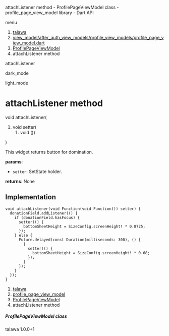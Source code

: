 




attachListener method - ProfilePageViewModel class - profile\_page\_view\_model library - Dart API







menu

1. [talawa](../../index.html)
2. [view\_model/after\_auth\_view\_models/profile\_view\_models/profile\_page\_view\_model.dart](../../view_model_after_auth_view_models_profile_view_models_profile_page_view_model/view_model_after_auth_view_models_profile_view_models_profile_page_view_model-library.html)
3. [ProfilePageViewModel](../../view_model_after_auth_view_models_profile_view_models_profile_page_view_model/ProfilePageViewModel-class.html)
4. attachListener method

attachListener


dark\_mode

light\_mode




# attachListener method


void
attachListener(

1. void setter(
   1. void ())

)

This widget returns button for domination.

**params**:

* `setter`: SetState holder.

**returns**:
None


## Implementation

```
void attachListener(void Function(void Function()) setter) {
  donationField.addListener(() {
    if (donationField.hasFocus) {
      setter(() {
        bottomSheetHeight = SizeConfig.screenHeight! * 0.8725;
      });
    } else {
      Future.delayed(const Duration(milliseconds: 300), () {
        {
          setter(() {
            bottomSheetHeight = SizeConfig.screenHeight! * 0.68;
          });
        }
      });
    }
  });
}
```

 


1. [talawa](../../index.html)
2. [profile\_page\_view\_model](../../view_model_after_auth_view_models_profile_view_models_profile_page_view_model/view_model_after_auth_view_models_profile_view_models_profile_page_view_model-library.html)
3. [ProfilePageViewModel](../../view_model_after_auth_view_models_profile_view_models_profile_page_view_model/ProfilePageViewModel-class.html)
4. attachListener method

##### ProfilePageViewModel class





talawa
1.0.0+1






